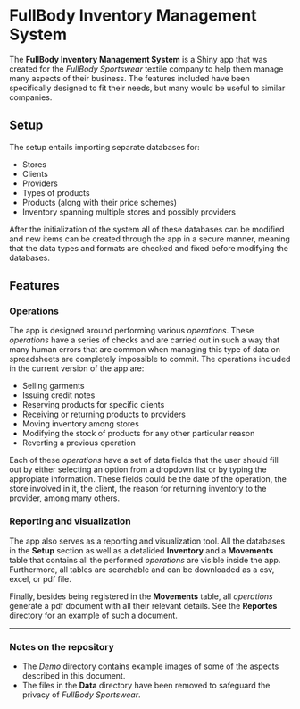 # FullBody Inventory Management System

The **FullBody Inventory Management System** is a Shiny app that was created for the *FullBody Sportswear* textile company to help them manage many aspects of their business. The features included have been specifically designed to fit their needs, but many would be useful to similar companies.

## Setup
The setup entails importing separate databases for:

* Stores
* Clients
* Providers
* Types of products
* Products (along with their price schemes)
* Inventory spanning multiple stores and possibly providers 

After the initialization of the system all of these databases can be modified and new items can be created through the app in a secure manner, meaning that the data types and formats are checked and fixed before modifying the databases.

## Features

### Operations
The app is designed around performing various *operations*. These *operations* have a series of checks and are carried out in such a way that many human errors that are common when managing this type of data on spreadsheets are completely impossible to commit. The operations included in the current version of the app are:

* Selling garments
* Issuing credit notes
* Reserving products for specific clients
* Receiving or returning products to providers
* Moving inventory among stores
* Modifying the stock of products for any other particular reason
* Reverting a previous operation

Each of these *operations* have a set of data fields that the user should fill out by either selecting an option from a dropdown list or by typing the appropiate information. These fields could be the date of the operation, the store involved in it, the client, the reason for returning inventory to the provider, among many others.

### Reporting and visualization
The app also serves as a reporting and visualization tool. All the databases in the **Setup** section as well as a detalided **Inventory** and a **Movements** table that contains all the performed *operations* are visible inside the app. Furthermore, all tables are searchable and can be downloaded as a csv, excel, or pdf file.

Finally, besides being registered in the **Movements** table, all *operations* generate a pdf document with all their relevant details. See the **Reportes** directory for an example of such a document.

---

### Notes on the repository

* The *Demo* directory contains example images of some of the aspects described in this document.
* The files in the **Data** directory have been removed to safeguard the privacy of *FullBody Sportswear*.
